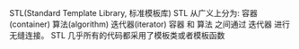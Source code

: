 
STL(Standard Template Library, 标准模板库)
STL 从广义上分为:  容器(container) 算法(algorithm) 迭代器(iterator)
容器 和 算法 之间通过 迭代器 进行无缝连接。
STL 几乎所有的代码都采用了模板类或者模板函数